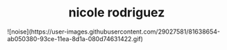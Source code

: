 <html>
<head>
<style>
h1 {text-align: center;}
p {text-align: center;}
div {text-align: center;}
</style>
</head>
<body>
  
<h1> nicole rodriguez </h1>
![noise](https://user-images.githubusercontent.com/29027581/81638654-ab050380-93ce-11ea-8d1a-080d74631422.gif)




